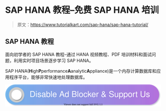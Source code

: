 # SAP HANA 教程–免费 SAP HANA 培训

> 原文：<https://www.tutorialkart.com/sap-hana/sap-hana-tutorial/>

## SAP HANA 教程

面向初学者的 SAP HANA 教程–通过 HANA 视频教程、PDF 培训材料和面试问题，利用实时项目场景逐步学习 SAP HANA。

SAP HANA(**H**igh**P**performance**A**analytic**A**ppliance)是一个内存计算数据库和应用程序平台，能够非常快速地处理数据库。

[![](img/925da31b32d6bc3827932f6c8afb11bb.png)](https://www.tutorialkart.com/)